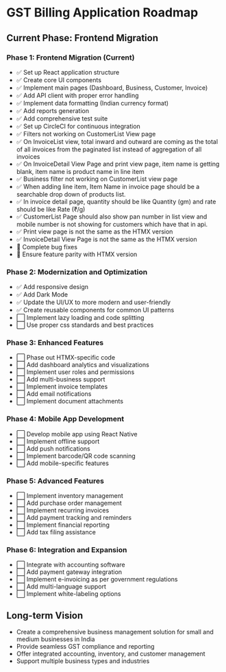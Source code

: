 # GST Billing Application Roadmap

## Current Phase: Frontend Migration

### Phase 1: Frontend Migration (Current)
- ✅ Set up React application structure
- ✅ Create core UI components
- ✅ Implement main pages (Dashboard, Business, Customer, Invoice)
- ✅ Add API client with proper error handling
- ✅ Implement data formatting (Indian currency format)
- ✅ Add reports generation
- ✅ Add comprehensive test suite
- ✅ Set up CircleCI for continuous integration
- ✅ Filters not working on CustomerList View page
- ✅ On InvoiceList view, total inward and outward are coming as the total of all invoices from the paginated list instead of aggregation of all invoices
- ✅ On InvoiceDetail View Page and print view page, item name is getting blank, item name is product name in line item
- ✅ Business filter not working on CustomerList view page
- ✅ When adding line item, Item Name in invoice page should be a searchable drop down of products list.
- ✅ In invoice detail page, quantity should be like Quantity (gm) and rate should be like Rate (₹/g)
- ✅ CustomerList Page should also show pan number in list view and mobile number is not showing for customers which have that in api.
- ✅ Print view page is not the same as the HTMX version
- ✅ InvoiceDetail View Page is not the same as the HTMX version
- 🔄 Complete bug fixes
- 🔄 Ensure feature parity with HTMX version

### Phase 2: Modernization and Optimization
- ✅ Add responsive design
- ✅ Add Dark Mode
- ✅ Update the UI/UX to more modern and user-friendly
- ✅ Create reusable components for common UI patterns
- ⬜ Implement lazy loading and code splitting
- ⬜ Use proper css standards and best practices

### Phase 3: Enhanced Features
- ⬜ Phase out HTMX-specific code
- ⬜ Add dashboard analytics and visualizations
- ⬜ Implement user roles and permissions
- ⬜ Add multi-business support
- ⬜ Implement invoice templates
- ⬜ Add email notifications
- ⬜ Implement document attachments

### Phase 4: Mobile App Development
- ⬜ Develop mobile app using React Native
- ⬜ Implement offline support
- ⬜ Add push notifications
- ⬜ Implement barcode/QR code scanning
- ⬜ Add mobile-specific features

### Phase 5: Advanced Features
- ⬜ Implement inventory management
- ⬜ Add purchase order management
- ⬜ Implement recurring invoices
- ⬜ Add payment tracking and reminders
- ⬜ Implement financial reporting
- ⬜ Add tax filing assistance

### Phase 6: Integration and Expansion
- ⬜ Integrate with accounting software
- ⬜ Add payment gateway integration
- ⬜ Implement e-invoicing as per government regulations
- ⬜ Add multi-language support
- ⬜ Implement white-labeling options

## Long-term Vision
- Create a comprehensive business management solution for small and medium businesses in India
- Provide seamless GST compliance and reporting
- Offer integrated accounting, inventory, and customer management
- Support multiple business types and industries
